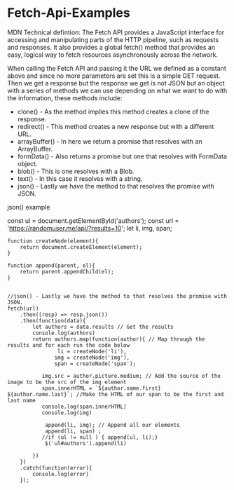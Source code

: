 # Fetch-Api-Examples

MDN Technical defintion:
The Fetch API provides a JavaScript interface for accessing and manipulating parts of the HTTP pipeline, such as requests and responses. It also provides a global fetch() method that provides an easy, logical way to fetch resources asynchronously across the network.

When calling the  Fetch API and passing it the URL we defined as a constant above and since no more parameters are set this is a simple GET request. Then we get a response but the response we get is not JSON but an object with a series of methods we can use depending on what we want to do with the information, these methods include:

- clone() - As the method implies this method creates a clone of the response.
- redirect() - This method creates a new response but with a different URL.
- arrayBuffer() - In here we return a promise that resolves with an ArrayBuffer.
- formData() - Also returns a promise but one that resolves with FormData object.
- blob() - This is one resolves with a Blob.
- text() - In this case it resolves with a string.
- json() - Lastly we have the method to that resolves the promise with JSON.

json() example

 const ul = document.getElementById('authors');
    const url = 'https://randomuser.me/api/?results=10';
    let li, img, span;

    function createNode(element){
        return document.createElement(element);
    }

    function append(parent, el){
        return parent.appendChild(el);
    }


    //json() - Lastly we have the method to that resolves the promise with JSON.
    fetch(url)
        .then((resp) => resp.json())
        .then(function(data){
            let authors = data.results // Get the results
            console.log(authors)
            return authors.map(function(author){ // Map through the results and for each run the code below
                    li = createNode('li'),
                   img = createNode('img'),
                   span = createNode('span');
                   
               img.src = author.picture.medium; // Add the source of the image to be the src of the img element
               span.innerHTML = `${author.name.first} ${author.name.last}`; //Make the HTML of our span to be the first and last name
               console.log(span.innerHTML)
               console.log(img)
               
                append(li, img); // Append all our elements
                append(li, span) ;
               //if (ul != null ) { append(ul, li);}
                $('ul#authors').append(li)
              
            })
        })
        .catch(function(error){
            console.log(error)
        });



